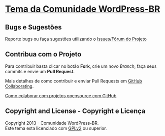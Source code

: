 # [Tema da Comunidade WordPress-BR](http://wp-brasil.org/) #

## Bugs e Sugestões ##

Reporte bugs ou faça sugestões utilizando o [Issues/Fórum do Projeto](https://github.com/WP-Brasil/tema/issues)

## Contribua com o Projeto ##

Para contribuir basta clicar no botão **Fork**, crie um novo *Branch*, faça seus commits e envie um **Pull Request**.

Mais detalhes de como contribuir e enviar Pull Requests em [GitHub Collaborating](https://help.github.com/categories/63/articles).

[Como colaborar com projetos opensource com GitHub](http://www.youtube.com/watch?v=H3olaBo83As)

## Copyright and License - Copyright e Licença ##

Copyright 2013 - Comunidade WordPress-BR.  
Este tema esta licenciado com [GPLv2](http://www.gnu.org/licenses/gpl-2.0.txt) ou superior.  
